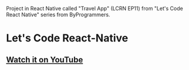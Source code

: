 Project in React Native called "Travel App" (LCRN EP11) from "Let's Code React Native" series 
from ByProgrammers.

# Let's Code React-Native

## [Watch it on YouTube](http://bit.ly/ByProgrammersYT)


